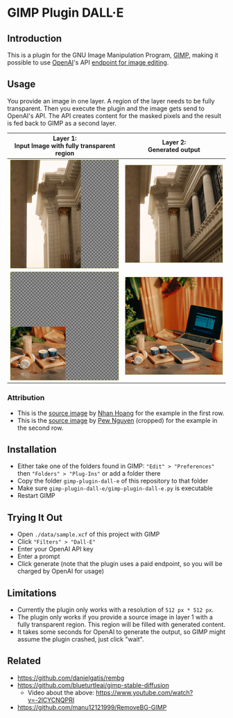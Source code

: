 # GIMP Plugin DALL·E

## Introduction

This is a plugin for the GNU Image Manipulation Program, [GIMP](https://www.gimp.org/), making it possible to use [OpenAI](https://openai.com/)'s API [endpoint for image editing](https://platform.openai.com/docs/api-reference/images/create-edit). 

## Usage

You provide an image in one layer. A region of the layer needs to be fully transparent. Then you execute the plugin and the image gets send to OpenAI's API. The API creates content for the masked pixels and the result is fed back to GIMP as a second layer.

<table>
  <thead>
    <tr>
      <th>Layer 1:<br>Input Image with fully transparent region</th>
      <th>Layer 2:<br>Generated output</th>
    </tr>
  </thead>
  <tbody>
    <tr>
      <td><img src="assets/docs-image.png" width="250"></td>
      <td><img src="assets/docs-generated.png" width="250"></td>
    </tr>
        <tr>
      <td><img src="assets/docs-image-2.png" width="250"></td>
      <td><img src="assets/docs-generated-2.png" width="250"></td>
    </tr>
  </tbody>
</table>

### Attribution
* This is the [source image](https://unsplash.com/photos/WGhdiuvN4lE) by [Nhan Hoang](https://unsplash.com/@httnhan) for the example in the first row.
* This is the [source image](https://unsplash.com/photos/_q2sW-4RSiY) by [Pew Nguyen](https://unsplash.com/@nguyentrungnguyen) (cropped) for the example in the second row.

## Installation
* Either take one of the folders found in GIMP: `"Edit" > "Preferences"` then `"Folders" > "Plug-Ins"` or add a folder there
* Copy the folder `gimp-plugin-dall-e` of this repository to that folder
* Make sure `gimp-plugin-dall-e/gimp-plugin-dall-e.py` is executable
* Restart GIMP

## Trying It Out
* Open `./data/sample.xcf` of this project with GIMP
* Click `"Filters" > "Dall-E"`
* Enter your OpenAI API key
* Enter a prompt
* Click generate (note that the plugin uses a paid endpoint, so you will be charged by OpenAI for usage)

## Limitations
* Currently the plugin only works with a resolution of `512 px * 512 px`.
* The plugin only works if you provide a source image in layer 1 with a fully transparent region. This region will be filled with generated content.
* It takes some seconds for OpenAI to generate the output, so GIMP might assume the plugin crashed, just click "wait".

## Related
* https://github.com/danielgatis/rembg
* https://github.com/blueturtleai/gimp-stable-diffusion
    * Video about the above: https://www.youtube.com/watch?v=-2lCYCNQPRI
* https://github.com/manu12121999/RemoveBG-GIMP